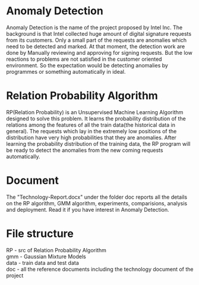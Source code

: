 # Anomaly Detection
Anomaly Detection is the name of the project proposed by Intel Inc. The background is that Intel collected huge amount of digital signature requests from its customers. Only a small part of the requests are anomalies which need to be detected and marked. At that moment, the detection work are done by Manually reviewing and approving for signing requests. But the low reactions to problems are not satisfied in the customer oriented environment. So the expectation would be detecting anomalies by programmes or something automatically in ideal.

# Relation Probability Algorithm
RP(Relation Probability) is an Unsupervised Machine Learning Algorithm designed to solve this problem. It learns the probability distribution of the relations among the features of all the train data(the historical data in general). The requests which lay in the extremely low positions of the distribution have very high probabilities that they are anomalies. After learning the probability distribution of the training data, the RP program will be ready to detect the anomalies from the new coming requests automatically.

# Document
The "Technology-Report.docx" under the folder doc reports all the details on the RP algorithm, GMM algorithm, experiments, comparisions, analysis and deployment. Read it if you have interest in Anomaly Detection.

# File structure
RP - src of Relation Probability Algorithm<br />
gmm - Gaussian Mixture Models<br />
data - train data and test data<br />
doc - all the reference documents including the technology document of the project<br />


